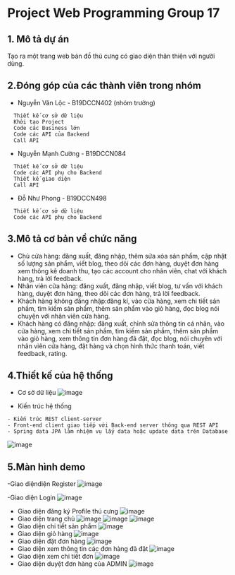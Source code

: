 ﻿# Project Web Programming Group 17
## 1. Mô tả dự án
  Tạo ra một trang web bán đồ thú cưng có giao diện thân thiện với người dùng.
  
## 2.Đóng góp của các thành viên trong nhóm 
  - Nguyễn Văn Lộc - B19DCCN402 (nhóm trưởng)
```
  Thiết kế cơ sở dữ liệu
  Khởi tạo Project
  Code các Business lớn
  Code các API của Backend
  Call API
```
  - Nguyễn Mạnh Cường - B19DCCN084
```
  Thiết kế cơ sở dữ liệu
  Code các API phụ cho Backend
  Thiết kế giao diện
  Call API
```
  - Đỗ Như Phong - B19DCCN498
```
  Thiết kế cơ sở dữ liệu
  Code các API phụ cho Backend
```
## 3.Mô tả cơ bản về chức năng 
- Chủ cửa hàng: đăng xuất, đăng nhập, thêm sửa xóa sản phẩm, cập nhật số lượng sản phẩm, viết blog, theo dõi các đơn hàng, duyệt đơn hàng xem thông kê doanh thu, tạo các account cho nhân viên, chat với khách hàng, trả lời feedback.
- Nhân viên cửa hàng: đăng xuất, đăng nhập, viết blog, tư vấn với khách hàng, duyệt đơn hàng, theo dõi các đơn hàng, trả lời feedback.
- Khách hàng không đăng nhập:đăng kí, vào cửa hàng, xem chi tiết sản phầm, tìm kiếm sản phẩm, thêm sản phẩm vào giỏ hàng, đọc blog nói chuyện với nhân viên cửa hàng.
- Khách hàng có đăng nhập: đăng xuất, chỉnh sửa thông tin cá nhân, vào cửa hàng, xem chi tiết sản phầm, tìm kiếm sản phầm, thêm sản phẩm vào giỏ hàng, xem thông tin đơn hàng đã đặt, đọc blog, nói chuyên với nhân viên cửa hàng, đặt hàng và chọn hình thức thanh toán, viết feedback, rating.

## 4.Thiết kế của hệ thống
- Cơ sở dữ liệu
![image](https://user-images.githubusercontent.com/89693547/170550121-50915f1b-378a-4afc-b613-6ec9247ec13a.png)

- Kiến trúc hệ thống

```
- Kiến trúc REST client-server 
- Front-end client giao tiếp với Back-end server thông qua REST API 
- Spring data JPA làm nhiệm vụ lấy data hoặc update data trên Database
```
![image](https://user-images.githubusercontent.com/89693547/170550422-e2069f91-0139-434e-8008-f63ccc4ca794.png)

## 5.Màn hình demo 
-Giao diệndiện Register
![image](https://user-images.githubusercontent.com/89693547/170550757-d471caac-3976-459e-94ee-2ed97ca8fcd8.png)

-Giao diện Login
![image](https://user-images.githubusercontent.com/89693547/170550799-a3324294-04b7-46a1-96f3-fce6d4df2e9a.png)
- Giao diện đăng ký Profile thú cưng
![image](https://user-images.githubusercontent.com/89693547/170646496-270dfc7b-b62c-4b07-b35b-6abc70ae40fc.png)
- Giao diện trang chủ
![image](https://user-images.githubusercontent.com/89693547/170551006-7b5aa6b5-2d2a-48b0-9683-8c0ec63b19a2.png)
![image](https://user-images.githubusercontent.com/89693547/170551018-8a0b07c5-e192-4294-83ff-ebd712948324.png)
![image](https://user-images.githubusercontent.com/89693547/170551034-2d36a192-c4a5-4d3b-b0b5-20ce6ed01e8e.png)
- Giao diện chi tiết sản phẩm
![image](https://user-images.githubusercontent.com/89693547/170551790-d8dbc85b-e50f-42e3-8a10-0e771ea46b20.png)
- Giao diện giỏ hàng
![image](https://user-images.githubusercontent.com/89693547/170551581-b378aa11-89aa-4107-8bc8-235e272b4f4d.png)
- Giao diện đặt đơn hàng
![image](https://user-images.githubusercontent.com/89693547/170551346-dd90cfe2-3c1e-49a0-b0d5-b29e509c2f14.png)
- Giao diện xem thông tin các đơn hàng đã đặt
![image](https://user-images.githubusercontent.com/89693547/170552214-f4dac531-6ecf-41fd-a513-a65aa4dee39a.png)
- Giao diện xem chi tiết đơn
![image](https://user-images.githubusercontent.com/89693547/170552285-827cf0c7-4171-4fbf-b92d-67beeda68d5a.png)
- Giao diện duyệt đơn hàng của ADMIN
![image](https://user-images.githubusercontent.com/89693547/170552424-a3993269-ae58-4fd6-bf9d-1c590e41f82c.png)



























